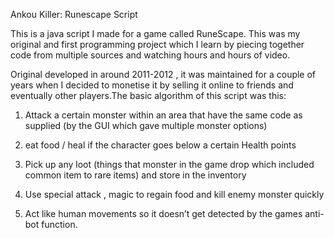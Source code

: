 Ankou Killer: Runescape Script

This is a java script I made for a game called RuneScape. This was my original and first programming project which I learn by piecing together code from multiple sources and watching hours and hours of video.

Original developed in around 2011-2012 , it was maintained for a couple of years when I decided to monetise it by selling it online to friends and eventually other players.The basic algorithm of this script was this:

1) Attack a certain monster within an area that have the same code as supplied (by the GUI which gave multiple monster options)

2) eat food / heal if the character goes below a certain Health points 

3) Pick up any loot (things that monster in the game drop which included common item to rare items) and store in the inventory

4) Use special attack , magic to regain food and kill enemy monster quickly 

5) Act like human movements so it doesn’t get detected by the games anti-bot function.

